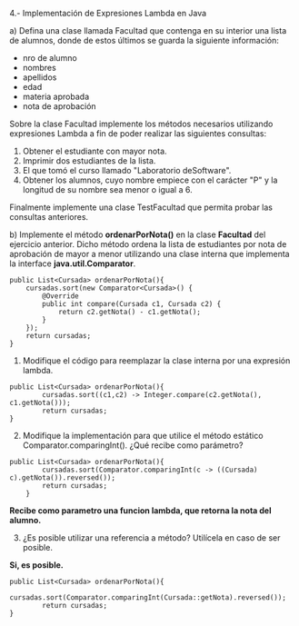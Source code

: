 4.- Implementación de Expresiones Lambda en Java

a) Defina una clase llamada Facultad que contenga en su interior una lista de alumnos, donde de estos últimos se guarda la siguiente información:

- nro de alumno
- nombres
- apellidos
- edad
- materia aprobada
- nota de aprobación

Sobre la clase Facultad implemente los métodos necesarios utilizando expresiones Lambda a fin de poder realizar las siguientes consultas:

1. Obtener el estudiante con mayor nota.
2. Imprimir dos estudiantes de la lista.
3. El que tomó el curso llamado "Laboratorio deSoftware".
4. Obtener los alumnos, cuyo nombre empiece con el carácter "P" y la longitud de su nombre sea menor o igual a 6.

Finalmente implemente una clase TestFacultad que permita probar las consultas anteriores.

b) Implemente el método **ordenarPorNota()** en la clase **Facultad** del ejercicio anterior. Dicho método ordena la lista de estudiantes por nota de aprobación de mayor a menor utilizando una clase interna que implementa la interface **java.util.Comparator**.

```
public List<Cursada> ordenarPorNota(){
	cursadas.sort(new Comparator<Cursada>() {
		@Override
		public int compare(Cursada c1, Cursada c2) {
			return c2.getNota() - c1.getNota();
		}
	});
	return cursadas;
}
```

1. Modifique el código para reemplazar la clase interna por una expresión lambda.

```
public List<Cursada> ordenarPorNota(){
		cursadas.sort((c1,c2) -> Integer.compare(c2.getNota(), c1.getNota()));
		return cursadas;
}
```

2. Modifique la implementación para que utilice el método estático Comparator.comparingInt(). ¿Qué recibe como parámetro?

```
public List<Cursada> ordenarPorNota(){
		cursadas.sort(Comparator.comparingInt(c -> ((Cursada) c).getNota()).reversed());
		return cursadas;
	}
```

__Recibe como parametro una funcion lambda, que retorna la nota del alumno.__


3. ¿Es posible utilizar una referencia a método? Utilícela en caso de ser posible.

__Si, es posible.__

```
public List<Cursada> ordenarPorNota(){
		cursadas.sort(Comparator.comparingInt(Cursada::getNota).reversed());
		return cursadas;
}
```


